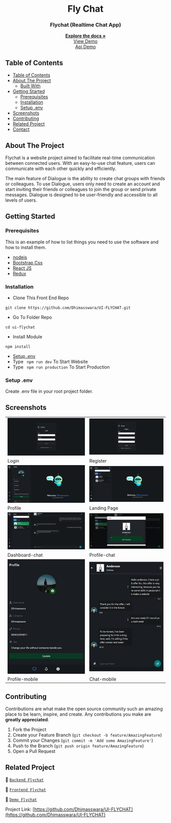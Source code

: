 <p align="center">
<div align="center">
<h1 align="center">Fly Chat</h1>
</div>
  <h3 align="center">Flychat (Realtime Chat App)</h3>
  <p align="center">
    <a href="https://github.com/Dhimasswara/UI-FLYCHAT"><strong>Explore the docs »</strong></a>
    <br />
    <a href="https://ui-flychat-ifr6.vercel.app">View Demo</a>
    <br />
    <a href="https://api-flychat-production.up.railway.app">Api Demo</a>
  </p>
</p>

<!-- TABLE OF CONTENTS -->

## Table of Contents

- [Table of Contents](#table-of-contents)
- [About The Project](#about-the-project)
  - [Built With](#built-with)
- [Getting Started](#getting-started)
  - [Prerequisites](#prerequisites)
  - [Installation](#installation)
  - [Setup .env](#setup-env)
- [Screenshots](#screenshots)
- [Contributing](#contributing)
- [Related Project](#related-project)
- [Contact](#contact)

<!-- ABOUT THE PROJECT -->

## About The Project

Flychat is a website project aimed to facilitate real-time communication between connected users. With an easy-to-use chat feature, users can communicate with each other quickly and efficiently.

The main feature of Dialogue is the ability to create chat groups with friends or colleagues. To use Dialogue, users only need to create an account and start inviting their friends or colleagues to join the group or send private messages. Dialogue is designed to be user-friendly and accessible to all levels of users.

<!-- GETTING STARTED -->

## Getting Started

### Prerequisites

This is an example of how to list things you need to use the software and how to install them.

- [nodejs](https://nodejs.org/en/download/)
- [Bootstrap Css](https://getbootstrap.com/)
- [React JS](https://reactjs.org/)
- [Redux](https://redux.js.org/)

### Installation

- Clone This Front End Repo

```
git clone https://github.com/Dhimasswara/UI-FLYCHAT.git
```

- Go To Folder Repo

```
cd ui-flychat
```

- Install Module

```
npm install
```

- <a href="#setup-env">Setup .env</a>
- Type ` npm run dev` To Start Website
- Type ` npm run production` To Start Production

### Setup .env

Create .env file in your root project folder.

<!-- ROADMAP -->

## Screenshots

<table>
  <tr>
    <td><img width="350px" src="public\documentation\login.png"  border="0" border="0" alt="1" /></td>
    <td> <img width="350px" src="public\documentation\register.png" \ border="0"  border="0"  border="0"  alt="2" /></td>
  </tr>
   <tr>
    <td>Login</td>
    <td>Register</td>
  </tr>
  <tr>
    <td><img width="350px" src="public\documentation\profile.png"  border="0" border="0" alt="1" /></td>
    <td> <img width="350px" src="public\documentation\landing_page.png" \ border="0"  border="0"  border="0"  alt="2" /></td>
  </tr>
   <tr>
    <td>Profile</td>
    <td>Landing Page</td>
  </tr>
   <tr>
    <td><img width="350px" src="public\documentation\dashboard-chat.png"  border="0" border="0" alt="1" /></td>
    <td> <img width="350px" src="public\documentation\profile-chat.png" \ border="0"  border="0"  border="0"  alt="2" /></td>
  </tr>
   <tr>
    <td>Dashboard-chat</td>
    <td>Profile-chat</td>
  </tr>
   <tr>
    <td><img width="350px" src="public\documentation\profile-mobile.png"  border="0" border="0" alt="1" /></td>
    <td> <img width="350px" src="public\documentation\chat-mobile.png" \ border="0"  border="0"  border="0"  alt="2" /></td>
  </tr>
   <tr>
    <td>Profile-mobile</td>
    <td>Chat-mobile</td>
  </tr>
</table>
<!-- CONTRIBUTING -->

## Contributing

Contributions are what make the open source community such an amazing place to be learn, inspire, and create. Any contributions you make are **greatly appreciated**.

1. Fork the Project
2. Create your Feature Branch (`git checkout -b feature/AmazingFeature`)
3. Commit your Changes (`git commit -m 'Add some AmazingFeature'`)
4. Push to the Branch (`git push origin feature/AmazingFeature`)
5. Open a Pull Request

## Related Project

:rocket: [`Backend Flychat`](https://github.com/Dhimasswara/API-FLYCHAT)

:rocket: [`Frontend Flychat`](https://github.com/Dhimasswara/UI-FLYCHAT)

:rocket: [`Demo Flychat`](https://ui-flychat-newest.vercel.app/)

Project Link: [https://github.com/Dhimasswara/UI-FLYCHAT](https://github.com/Dhimasswara/UI-FLYCHAT)
